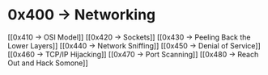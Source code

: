 # 0x400 -> Networking
[[0x410 -> OSI Model]]
[[0x420 -> Sockets]]
[[0x430 -> Peeling Back the Lower Layers]]
[[0x440 -> Network Sniffing]]
[[0x450 -> Denial of Service]]
[[0x460 -> TCP/IP Hijacking]]
[[0x470 -> Port Scanning]]
[[0x480 -> Reach Out and Hack Somone]]